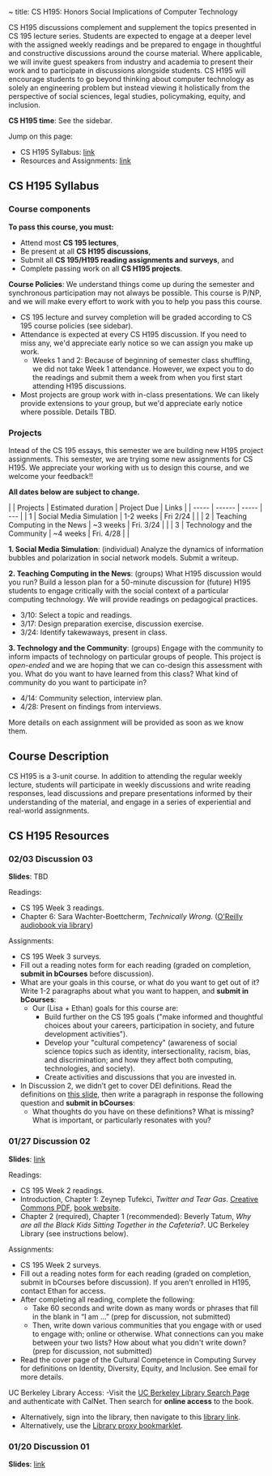 ~ title: CS H195: Honors Social Implications of Computer Technology

CS H195 discussions complement and supplement the topics presented in CS 195 lecture series. Students are expected to engage at a deeper level with the assigned weekly readings and be prepared to engage in thoughtful and constructive discussions around the course material. Where applicable, we will invite guest speakers from industry and academia to present their work and to participate in discussions alongside students. CS H195 will encourage students to go beyond thinking about computer technology as solely an engineering problem but instead viewing it holistically from the perspective of social sciences, legal studies, policymaking, equity, and inclusion.

<!--**Course Application**: <a href="https://forms.gle/Kwd6Khkw1zejbJQ58" target="_blank">Application Form</a> due <b>Wednesday 09/07, 11:59pm PT</b>-->
<!--**Drop-in session of H195**: Wednesday 09/07, 5-6pm, Soda 380. Drop by to see what it's like!-->

<!--**Interested in CS H195?** Please fill out the interest form listed on the [Course Catalog](https://classes.berkeley.edu/content/2023-spring-compsci-h195-001-lec-001). **Course applications are due Wednesday 1/25 11:59pm PT.**-->

**CS H195 time**: See the sidebar.

Jump on this page:
- CS H195 Syllabus: [link][syllabus-anchor]
- Resources and Assignments: [link][resources-anchor]

## CS H195 Syllabus
[syllabus-anchor]: #cs-h195-syllabus

### Course components
**To pass this course, you must:**
- Attend most <b>CS 195 lectures</b>,
- Be present at all <b>CS H195 discussions</b>,
- Submit all <b>CS 195/H195 reading assignments and surveys</b>, and
- Complete passing work on all <b>CS H195 projects</b>.

**Course Policies**: We understand things come up during the semester and synchronous participation may not always be possible. This course is P/NP, and we will make every effort to work with you to help you pass this course.
- CS 195 lecture and survey completion will be graded according to CS 195 course policies (see sidebar).
- Attendance is expected at every CS H195 discussion. If you need to miss any, we'd appreciate early notice so we can assign you make up work.
    - Weeks 1 and 2: Because of beginning of semester class shuffling, we did not take Week 1 attendance. However, we expect you to do the readings and submit them a week from when you first start attending H195 discussions.
- Most projects are group work with in-class presentations. We can likely provide extensions to your group, but we'd appreciate early notice where possible. Details TBD.

### Projects

Intead of the CS 195 essays, this semester we are building new H195 project assignments.
This semester, we are trying some new assignments for CS H195. We appreciate your working with us to design this course, and we welcome your feedback!!

**All dates below are subject to change.**

|       | Projects | Estimated duration | Project Due  | Links                    |
| ----- | ------ | ----- | --- |
| 1     | Social Media Simulation | 1-2 weeks | Fri 2/24 |       |
| 2     | Teaching Computing in the News | ~3 weeks | Fri. 3/24 |       |
| 3     | Technology and the Community   | ~4 weeks | Fri. 4/28 |       |

<b>1. Social Media Simulation</b>: (individual)  Analyze the dynamics of information bubbles and polarization in social network models. Submit a writeup.<br/>


<b>2. Teaching Computing in the News</b>: (groups) What H195 discussion would you run? Build a lesson plan for a 50-minute discussion for (future) H195 students to engage critically with the social context of a particular computing technology. We will provide readings on pedagogical practices.
- 3/10: Select a topic and readings.
- 3/17: Design preparation exercise, discussion exercise.
- 3/24: Identify takewaways, present in class.


<b>3. Technology and the Community</b>: (groups) Engage with the community to inform impacts of technology on particular groups of people. This project is <i>open-ended</i> and we are hoping that we can co-design this assessment with you. What do you want to have learned from this class? What kind of community do you want to participate in?
- 4/14: Community selection, interview plan.
- 4/28: Present on findings from interviews.

More details on each assignment will be provided as soon as we know them.

<!--
Please find this semester's syllabus in the following [Google doc](https://docs.google.com/document/d/153nARenWjztDxAp_43cWXcWf210nib0j8LVJBpZXOD0/edit?usp=sharing).
-->

Course Description
---------------
CS H195 is a 3-unit course. In addition to attending the regular weekly lecture, students will participate in weekly discussions and write reading responses, lead discussions and prepare presentations informed by their understanding of the material, and engage in a series of experiential and real-world assignments.

## CS H195 Resources
[resources-anchor]: #cs-h195-resources

### 02/03 Discussion 03

<b>Slides</b>: TBD

Readings:

- CS 195 Week 3 readings.
- Chapter 6: Sara Wachter-Boettcherm, *Technically Wrong*. ([O'Reilly audiobook via library](https://search.library.berkeley.edu/permalink/01UCS_BER/s4lks2/cdi_safari_books_v2_9781681688626))

Assignments:

- CS 195 Week 3 surveys.
- Fill out a reading notes form for each reading (graded on completion, **submit in bCourses** before discussion).
-   What are your goals in this course, or what do you want to get out of it?
    Write 1-2 paragraphs about what you want to happen, and **submit in bCourses**:
    - Our (Lisa + Ethan) goals for this course are:
        - Build further on the CS 195 goals ("make informed and thoughtful choices about your careers, participation in society, and future development activities").
        - Develop your "cultural competency" (awareness of social science topics such as identity, intersectionality, racism, bias, and discrimination; and how they affect both computing, technologies, and society).
        - Create activities and discussions that you are invested in.
-   In Discussion 2, we didn’t get to cover DEI definitions. Read the definitions
    on [this slide](https://docs.google.com/presentation/d/1YpevO3X0v_PVrC3-oLlVDM_7CdQdlwN1za6PCHjY41s/edit#slide=id.g20141896506_0_65), then write a paragraph in response the following question
    and **submit in bCourses**:
    - What thoughts do you have on these definitions? What is missing? What is important, or particularly resonates with you?


### 01/27 Discussion 02
<b>Slides</b>: [link](https://docs.google.com/presentation/d/1YpevO3X0v_PVrC3-oLlVDM_7CdQdlwN1za6PCHjY41s/edit?usp=sharing)

Readings:
- CS 195 Week 2 readings.
- Introduction, Chapter 1: Zeynep Tufekci, <i>Twitter and Tear Gas</i>. [Creative Commons PDF](https://www.twitterandteargas.org/downloads/twitter-and-tear-gas-by-zeynep-tufekci.pdf), [book website](https://www.twitterandteargas.org/).
- Chapter 2 (required), Chapter 1 (recommended): Beverly Tatum, <i>Why are all the Black Kids Sitting Together in the Cafeteria?</i>. UC Berkeley Library (see instructions below).

Assignments:
- CS 195 Week 2 surveys.
- Fill out a reading notes form for each reading (graded on completion, submit in bCourses before discussion). If you aren't enrolled in H195, contact Ethan for access.
- After completing all reading, complete the following:
    - Take 60 seconds and write down as many words or phrases that fill in the blank in “I am ...” (prep for discussion, not submitted)
    - Then, write down various communities that you engage with or used to engage with; online or otherwise. What connections can you make between your two lists? How about what you didn't write down? (prep for discussion, not submitted)
- Read the cover page of the Cultural Competence in Computing Survey for definitions on Identity, Diversity, Equity, and Inclusion. See email for more details.

UC Berkeley Library Access:
-Visit the [UC Berkeley Library Search Page](https://search.library.berkeley.edu/) and authenticate with CalNet. Then search for <b>online access</b> to the book.
- Alternatively, sign into the library, then navigate to this [library link](https://ebookcentral-proquest-com.libproxy.berkeley.edu/lib/berkeley-ebooks/reader.action?docID=903483&ppg=33).
- Alternatively, use the [Library proxy bookmarklet](https://guides.lib.berkeley.edu/ezproxy/browser-bookmarklet).

### 01/20 Discussion 01

<b>Slides</b>: [link](https://docs.google.com/presentation/d/1zxLIS4n9dB8vdHYcMRI5VppHBhN_eVH3s5IaiZHi0yA/edit#slide=id.p)
